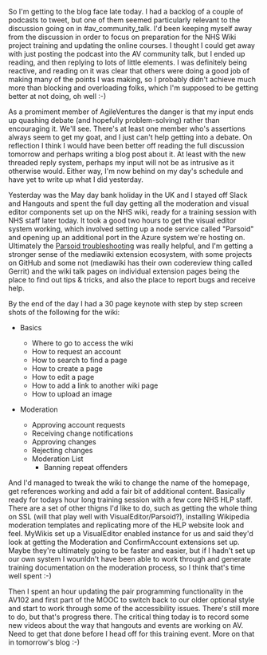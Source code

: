 So I'm getting to the blog face late today.  I had a backlog of a couple of podcasts to tweet, but one of them seemed particularly relevant to the discussion going on in #av_community_talk.  I'd been keeping myself away from the discussion in order to focus on preparation for the NHS Wiki project training and updating the online courses.  I thought I could get away with just posting the podcast into the AV community talk, but I ended up reading, and then replying to lots of little elements.  I was definitely being reactive, and reading on it was clear that others were doing a good job of making many of the points I was making, so I probably didn't achieve much more than blocking and overloading folks, which I'm supposed to be getting better at not doing, oh well :-)

As a promiment member of AgileVentures the danger is that my input ends up quashing debate (and hopefully problem-solving) rather than encouraging it.  We'll see.  There's at least one member who's assertions always seem to get my goat, and I just can't help getting into a debate.  On reflection I think I would have been better off reading the full discussion tomorrow and perhaps writing a blog post about it. At least with the new threaded reply system, perhaps my input will not be as intrusive as it otherwise would. Either way, I'm now behind on my day's schedule and have yet to write up what I did yesterday.

Yesterday was the May day bank holiday in the UK and I stayed off Slack and Hangouts and spent the full day getting all the moderation and visual editor components set up on the NHS wiki, ready for a training session with NHS staff later today.  It took a good two hours to get the visual editor system working, which involved setting up a node service called "Parsoid" and opening up an additional port in the Azure system we're hosting on.  Ultimately the [Parsoid troubleshooting](https://www.mediawiki.org/wiki/Parsoid/Troubleshooting) was really helpful, and I'm getting a stronger sense of the mediawiki extension ecosystem, with some projects on GitHub and some not (mediawiki has their own codereview thing called Gerrit) and the wiki talk pages on individual extension pages being the place to find out tips & tricks, and also the place to report bugs and receive help.

By the end of the day I had a 30 page keynote with step by step screen shots of the following for the wiki:

* Basics
  - Where to go to access the wiki
  - How to request an account
  - How to search to find a page
  - How to create a page
  - How to edit a page
  - How to add a link to another wiki page
  - How to upload an image
  
* Moderation
  - Approving account requests
  - Receiving change notifications
  - Approving changes
  - Rejecting changes
  - Moderation List
    - Banning repeat offenders
    
And I'd managed to tweak the wiki to change the name of the homepage, get references working and add a fair bit of additional content.  Basically ready for todays hour long training session with a few core NHS HLP staff.  There are a set of other thigns I'd like to do, such as getting the whole thing on SSL (will that play well with VisualEditor/Parsoid?), installing Wikipedia moderation templates and replicating more of the HLP website look and feel.  MyWikis set up a VisualEditor enabled instance for us and said they'd look at getting the Moderation and ConfirmAccount extensions set up.  Maybe they're ultimately going to be faster and easier, but if I hadn't set up our own system I wounldn't have been able to work through and generate training documentation on the moderation process, so I think that's time well spent :-)

Then I spent an hour updating the pair programming functionality in the AV102 and first part of the MOOC to switch back to our older optional style and start to work through some of the accessibility issues.  There's still more to do, but that's progress there.  The critical thing today is to record some new videos about the way that hangouts and events are working on AV.  Need to get that done before I head off for this training event.  More on that in tomorrow's blog :-)
